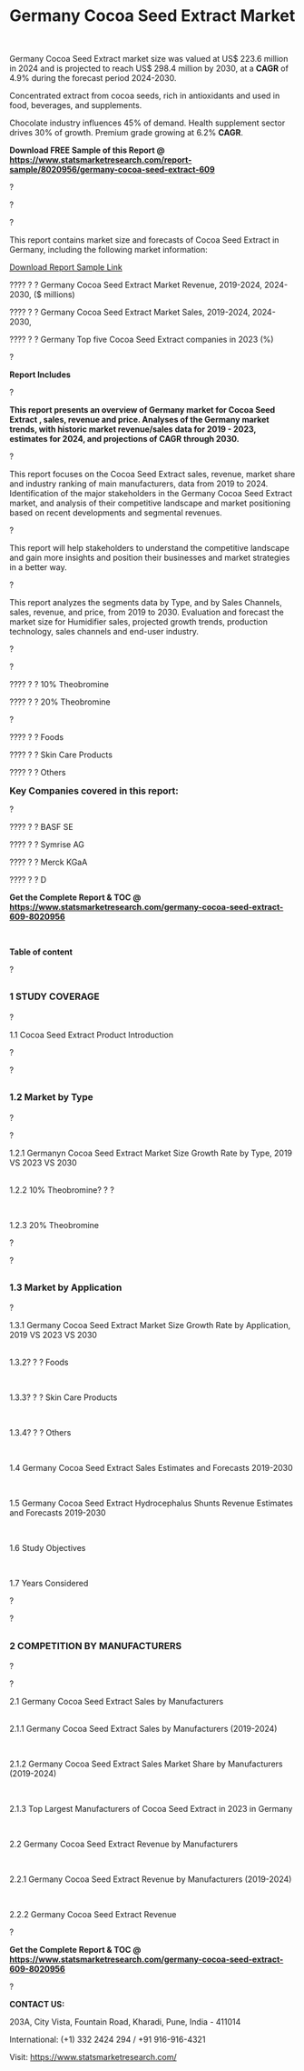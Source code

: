 <h1>Germany Cocoa Seed Extract Market</h1><br/><p>Germany Cocoa Seed Extract market size was valued at US$ 223.6 million in 2024 and is projected to reach US$ 298.4 million by 2030, at a <strong>CAGR</strong> of 4.9% during the forecast period 2024-2030.</p>
 
 
 
 <p>Concentrated extract from cocoa seeds, rich in antioxidants and used in food, beverages, and supplements.</p>
 
 
 
 <p>Chocolate industry influences 45% of demand. Health supplement sector drives 30% of growth. Premium grade growing at 6.2% <strong>CAGR</strong>.</p>
 
 
 
 <div><b>Download FREE Sample of this Report @ <a href="https://www.statsmarketresearch.com/download-free-sample/8020956/germany-cocoa-seed-extract-609">https://www.statsmarketresearch.com/report-sample/8020956/germany-cocoa-seed-extract-609</a></b></div>
 
 
 
 <p>? </p>
 
 
 
 <p>? </p>
 
 
 
 <p>? </p>
 
 
 
 <p>This report contains market size and forecasts of Cocoa Seed Extract in Germany, including the following market information:</p>
 
 
 
 <p><a href="https://www.statsmarketresearch.com/download-free-sample/8020956/germany-cocoa-seed-extract-609">Download Report Sample Link</a></p>
 
 
 
 <p>???? ? ? Germany Cocoa Seed Extract Market Revenue, 2019-2024, 2024-2030, ($ millions)</p>
 
 
 
 <p>???? ? ? Germany Cocoa Seed Extract Market Sales, 2019-2024, 2024-2030,</p>
 
 
 
 <p>???? ? ? Germany Top five Cocoa Seed Extract companies in 2023 (%)</p>
 
 
 
 <p>? </p>
 
 
 
 <p><strong>Report Includes</strong></p>
 
 
 
 <p>? </p>
 
 
 
 <p><strong>This report presents an overview of Germany market for Cocoa Seed Extract , sales, revenue and price. Analyses of the Germany market trends, with historic market revenue/sales data for 2019 - 2023, estimates for 2024, and projections of <strong>CAGR</strong> through 2030.</strong></p>
 
 
 
 <p>? </p>
 
 
 
 <p>This report focuses on the Cocoa Seed Extract sales, revenue, market share and industry ranking of main manufacturers, data from 2019 to 2024. Identification of the major stakeholders in the Germany Cocoa Seed Extract market, and analysis of their competitive landscape and market positioning based on recent developments and segmental revenues.</p>
 
 
 
 <p>? </p>
 
 
 
 <p>This report will help stakeholders to understand the competitive landscape and gain more insights and position their businesses and market strategies in a better way.</p>
 
 
 
 <p>? </p>
 
 
 
 <p>This report analyzes the segments data by Type, and by Sales Channels, sales, revenue, and price, from 2019 to 2030. Evaluation and forecast the market size for Humidifier sales, projected growth trends, production technology, sales channels and end-user industry.</p>
 
 
 
 <p>? </p>
 
 
 
 <p>? </p>
 
 
 
 <p>???? ? ? 10% Theobromine</p>
 
 
 
 <p>???? ? ? 20% Theobromine</p>
 
 
 
 <p>? </p>
 
 
 
 <p>???? ? ? Foods</p>
 
 
 
 <p>???? ? ? Skin Care Products</p>
 
 
 
 <p>???? ? ? Others</p>
 
 
 
 <p><span style="font-size:16px"><strong>Key Companies covered in this report:</strong></span></p>
 
 
 
 <p>? </p>
 
 
 
 <p>???? ? ? BASF SE</p>
 
 
 
 <p>???? ? ? Symrise AG</p>
 
 
 
 <p>???? ? ? Merck KGaA</p>
 
 
 
 <p>???? ? ? D</p>
 
 
 
 <div><b>Get the Complete Report & TOC @ <a href="https://www.statsmarketresearch.com/germany-cocoa-seed-extract-609-8020956">https://www.statsmarketresearch.com/germany-cocoa-seed-extract-609-8020956</a></b></div>
 
 
 
 <p><br />
 
 <b>Table of content</b></p>
 
 
 
 <p>? </p>
 
 
 
 <h2><span style="font-size:16px"><strong>1 STUDY COVERAGE</strong></span></h2>
 
 
 
 <p>? </p>
 
 
 
 <p>1.1 Cocoa Seed Extract Product Introduction</p>
 
 
 
 <p>? </p>
 
 
 
 <p>? </p>
 
 
 
 <h2><span style="font-size:16px"><strong>1.2 Market by Type</strong></span></h2>
 
 
 
 <p>? </p>
 
 
 
 <p>? </p>
 
 
 
 <p>1.2.1 Germanyn Cocoa Seed Extract Market Size Growth Rate by Type, 2019 VS 2023 VS 2030<br />
 
 <br />
 
 1.2.2 10% Theobromine? ? ? <br />
 
 <br />
 
 1.2.3 20% Theobromine<br />
 
 ? </p>
 
 
 
 <p>? </p>
 
 
 
 <h2><span style="font-size:16px"><strong>1.3 Market by Application</strong></span></h2>
 
 
 
 <p>? </p>
 
 
 
 <p>1.3.1 Germany Cocoa Seed Extract Market Size Growth Rate by Application, 2019 VS 2023 VS 2030<br />
 
 <br />
 
 1.3.2? ? ? Foods<br />
 
 <br />
 
 1.3.3? ? ? Skin Care Products<br />
 
 <br />
 
 1.3.4? ? ? Others<br />
 
 <br />
 
 1.4 Germany Cocoa Seed Extract Sales Estimates and Forecasts 2019-2030<br />
 
 <br />
 
 1.5 Germany Cocoa Seed Extract Hydrocephalus Shunts Revenue Estimates and Forecasts 2019-2030<br />
 
 <br />
 
 1.6 Study Objectives<br />
 
 <br />
 
 1.7 Years Considered</p>
 
 
 
 <p>? </p>
 
 
 
 <p>? </p>
 
 
 
 <h2><span style="font-size:16px"><strong>2 COMPETITION BY MANUFACTURERS</strong></span></h2>
 
 
 
 <p>? </p>
 
 
 
 <p>? </p>
 
 
 
 <p>2.1 Germany Cocoa Seed Extract Sales by Manufacturers<br />
 
 <br />
 
 2.1.1 Germany Cocoa Seed Extract Sales by Manufacturers (2019-2024)<br />
 
 <br />
 
 2.1.2 Germany Cocoa Seed Extract Sales Market Share by Manufacturers (2019-2024)<br />
 
 <br />
 
 2.1.3 Top Largest Manufacturers of Cocoa Seed Extract in 2023 in Germany<br />
 
 <br />
 
 2.2 Germany Cocoa Seed Extract Revenue by Manufacturers<br />
 
 <br />
 
 2.2.1 Germany Cocoa Seed Extract Revenue by Manufacturers (2019-2024)<br />
 
 <br />
 
 2.2.2 Germany Cocoa Seed Extract Revenue</p>
 
 
 
 <p>? </p>
 
 
 
 <div><b>Get the Complete Report & TOC @ <a href="https://www.statsmarketresearch.com/germany-cocoa-seed-extract-609-8020956">https://www.statsmarketresearch.com/germany-cocoa-seed-extract-609-8020956</a></b></div>
 
 
 
 <p>? </p>
 
 
 
 <p><b>CONTACT US:</b><br />
 
 203A, City Vista, Fountain Road, Kharadi, Pune, India - 411014<br />
 
 International: (+1) 332 2424 294 / +91 916-916-4321<br />
 
 Visit: <a href="https://www.statsmarketresearch.com/">https://www.statsmarketresearch.com/</a></p>